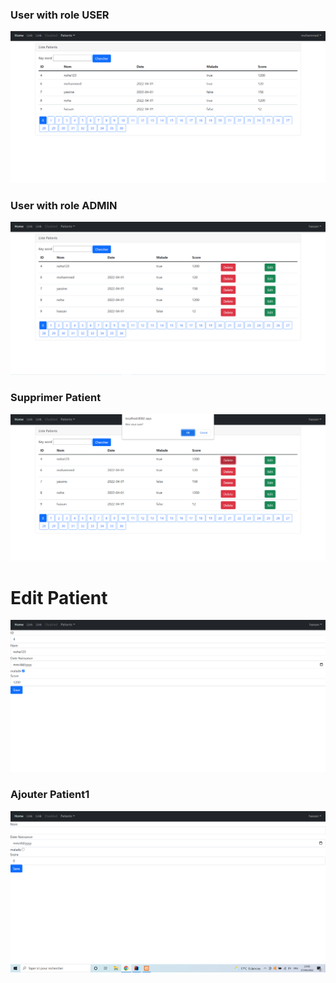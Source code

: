 <h3>User with role USER</h3>
<img src="Images/roleuser.PNG">
<h3>User with role ADMIN</h3>
<img src="Images/roleAdmin.PNG">
<h3>Supprimer Patient</h3>
<img src="Images/SupprimerPatient.PNG">
<h1>Edit Patient</h1>
<img src="Images/edit.PNG">
<h3>Ajouter Patient1</h3>
<img src="Images/nouveauPatient.PNG">